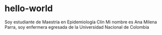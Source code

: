 # hello-world

Soy estudiante de Maestria en Epidemiología Clín
Mi nombre es Ana Milena Parra, soy enfermera egresada de la Universidad Nacional de Colombia

